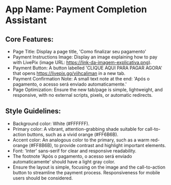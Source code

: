 # **App Name**: Payment Completion Assistant

## Core Features:

- Page Title: Display a page title, 'Como finalizar seu pagamento'
- Payment Instructions Image: Display an image explaining how to pay with LivePix (image URL: https://link-da-imagem-explicativa.png).
- Payment Button: A button labelled 'CLIQUE AQUI PARA PAGAR AGORA' that opens https://livepix.gg/viihcaliman in a new tab.
- Payment Confirmation Note: A small text note at the end: 'Após o pagamento, o acesso será enviado automaticamente.'
- Page Optimization: Ensure the new tab/page is simple, lightweight, and responsive, with no external scripts, pixels, or automatic redirects.

## Style Guidelines:

- Background color: White (#FFFFFF).
- Primary color: A vibrant, attention-grabbing shade suitable for call-to-action buttons, such as a vivid orange (#FF6B6B).
- Accent color: An analogous color to the primary, such as a warm red-orange (#FF8B6B), to provide contrast and highlight important elements.
- Font: 'Inter' sans-serif for clear and responsive readability.
- The footnote 'Após o pagamento, o acesso será enviado automaticamente' should have a light gray color.
- Ensure the layout is simple, focusing on the image and the call-to-action button to streamline the payment process. Responsiveness for mobile users should be considered.
